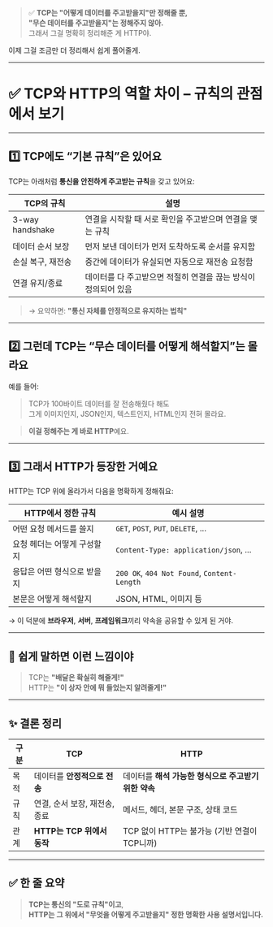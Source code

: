 > ✅ **TCP는 "어떻게 데이터를 주고받을지"만 정해줄 뿐,  
> "무슨 데이터를 주고받을지"는 정해주지 않아.**  
> 그래서 그걸 명확히 정리해준 게 HTTP야.

이제 그걸 조금만 더 정리해서 쉽게 풀어줄게.

---

# ✅ TCP와 HTTP의 역할 차이 – 규칙의 관점에서 보기

---

## 1️⃣ TCP에도 “기본 규칙”은 있어요

TCP는 아래처럼 **통신을 안전하게 주고받는 규칙**을 갖고 있어요:

| TCP의 규칙        | 설명                                                           |
| ----------------- | -------------------------------------------------------------- |
| 3-way handshake   | 연결을 시작할 때 서로 확인을 주고받으며 연결을 맺는 규칙       |
| 데이터 순서 보장  | 먼저 보낸 데이터가 먼저 도착하도록 순서를 유지함               |
| 손실 복구, 재전송 | 중간에 데이터가 유실되면 자동으로 재전송 요청함                |
| 연결 유지/종료    | 데이터를 다 주고받으면 적절히 연결을 끊는 방식이 정의되어 있음 |

> → 요약하면: **"통신 자체를 안정적으로 유지하는 법칙"**

---

## 2️⃣ 그런데 TCP는 **“무슨 데이터를 어떻게 해석할지”는 몰라요**

예를 들어:

> TCP가 100바이트 데이터를 잘 전송해줬다 해도  
> 그게 이미지인지, JSON인지, 텍스트인지, HTML인지 전혀 몰라요.

> **이걸 정해주는 게 바로 HTTP**예요.

---

## 3️⃣ 그래서 HTTP가 등장한 거예요

HTTP는 TCP 위에 올라가서 다음을 명확하게 정해줘요:

| HTTP에서 정한 규칙          | 예시 설명                                   |
| --------------------------- | ------------------------------------------- |
| 어떤 요청 메서드를 쓸지     | `GET`, `POST`, `PUT`, `DELETE`, ...         |
| 요청 헤더는 어떻게 구성할지 | `Content-Type: application/json`, ...       |
| 응답은 어떤 형식으로 받을지 | `200 OK`, `404 Not Found`, `Content-Length` |
| 본문은 어떻게 해석할지      | JSON, HTML, 이미지 등                       |

→ 이 덕분에 **브라우저**, **서버**, **프레임워크**끼리 약속을 공유할 수 있게 된 거야.

---

## 💬 쉽게 말하면 이런 느낌이야

> TCP는 **"배달은 확실히 해줄게!"**  
> HTTP는 **"이 상자 안에 뭐 들었는지 알려줄게!"**

---

## ✨ 결론 정리

| 구분 | TCP                           | HTTP                                                 |
| ---- | ----------------------------- | ---------------------------------------------------- |
| 목적 | 데이터를 **안정적으로 전송**  | 데이터를 **해석 가능한 형식으로 주고받기 위한 약속** |
| 규칙 | 연결, 순서 보장, 재전송, 종료 | 메서드, 헤더, 본문 구조, 상태 코드                   |
| 관계 | **HTTP는 TCP 위에서 동작**    | TCP 없이 HTTP는 불가능 (기반 연결이 TCP니까)         |

---

## ✅ 한 줄 요약

> **TCP는 통신의 "도로 규칙"이고**,  
> **HTTP는 그 위에서 "무엇을 어떻게 주고받을지" 정한 명확한 사용 설명서입니다.**
